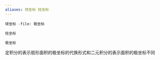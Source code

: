 ```yaml
---
aliases: 球坐标 柱坐标
---
```

```query
球坐标 -file: 极坐标
```
```query
柱坐标
```
```query
极坐标
```

定积分的表示扇形面积的极坐标的代换形式和二元积分的表示面积的极坐标不同